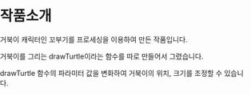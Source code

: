 <html>
<head>
   <!-- PLEASE NO CHANGES BELOW THIS LINE (UNTIL I SAY SO) -->
  <script language="javascript" type="text/javascript" src="libraries/p5.js"></script>
  <script language="javascript" type="text/javascript" src="sketch_180408bturtle.js"></script>
  <!-- OK, YOU CAN MAKE CHANGES BELOW THIS LINE AGAIN -->

  <!-- This line removes any default padding and style. 
       You might only need one of these values set. -->
  <style> body {padding: 0; margin: 0;} </style>
</head>
<body>
<h1>작품소개</h1>
 <p>거북이 캐릭터인 꼬부기를 프로세싱을 이용하여 만든 작품입니다.</p>
 <p>거북이를 그리는 drawTurtle이라는 함수를 따로 만들어서 그렸습니다.</p>
 <p>drawTurtle 함수의 파라미터 값을 변화하여 거북이의 위치, 크기를 조정할 수 있습니다.</p> 
 

